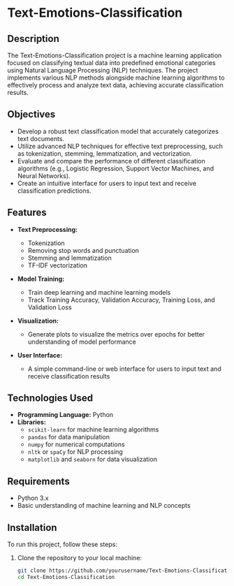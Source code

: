 # Text-Emotions-Classification

## Description

The Text-Emotions-Classification project is a machine learning application focused on classifying textual data into predefined emotional categories using Natural Language Processing (NLP) techniques. The project implements various NLP methods alongside machine learning algorithms to effectively process and analyze text data, achieving accurate classification results.

## Objectives

- Develop a robust text classification model that accurately categorizes text documents.
- Utilize advanced NLP techniques for effective text preprocessing, such as tokenization, stemming, lemmatization, and vectorization.
- Evaluate and compare the performance of different classification algorithms (e.g., Logistic Regression, Support Vector Machines, and Neural Networks).
- Create an intuitive interface for users to input text and receive classification predictions.

## Features

- **Text Preprocessing:**
  - Tokenization
  - Removing stop words and punctuation
  - Stemming and lemmatization
  - TF-IDF vectorization

- **Model Training:**
  - Train deep learning and machine learning models
  - Track Training Accuracy, Validation Accuracy, Training Loss, and Validation Loss

- **Visualization:**
  - Generate plots to visualize the metrics over epochs for better understanding of model performance

- **User Interface:**
  - A simple command-line or web interface for users to input text and receive classification results

## Technologies Used

- **Programming Language:** Python
- **Libraries:**
  - `scikit-learn` for machine learning algorithms
  - `pandas` for data manipulation
  - `numpy` for numerical computations
  - `nltk` or `spaCy` for NLP processing
  - `matplotlib` and `seaborn` for data visualization

## Requirements

- Python 3.x
- Basic understanding of machine learning and NLP concepts

## Installation

To run this project, follow these steps:

1. Clone the repository to your local machine:

   ```bash
   git clone https://github.com/yourusername/Text-Emotions-Classification.git
   cd Text-Emotions-Classification
